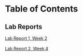 # Table of Contents
## Lab Reports
[Lab Report 1, Week 2]()
<br>\
[Lab Report 2, Week 4](https://github.com/Kathegnosis/cse15l-lab-reports/blob/main/lab-report-2-week-4.md)
